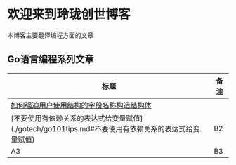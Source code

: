 # 欢迎来到玲珑创世博客

本博客主要翻译编程方面的文章

## Go语言编程系列文章

| 标题                                                                 | 备注  |
|--------------------------------------------------------------------|-----|
| [如何强迫用户使用结构的字段名称构造结构体](./gotech/go101tips.md#如何强迫用户使用结构的字段名称构造结构体) |     |
| [不要使用有依赖关系的表达式给变量赋值] (./gotech/go101tips.md#不要使用有依赖关系的表达式给变量赋值)    | B2  |
| A3                                                                 | B3  |
